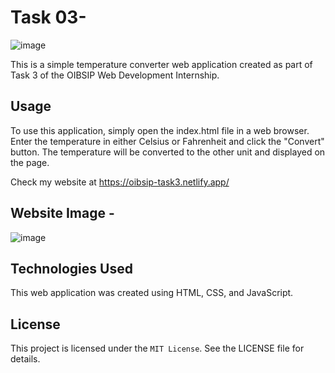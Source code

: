 # Task 03- 
![image](https://user-images.githubusercontent.com/93007427/167268214-9411dea2-c238-4e06-b1b9-0f2e7eb7b7d2.png)

This is a simple temperature converter web application created as part of Task 3 of the OIBSIP Web Development Internship.


## Usage
To use this application, simply open the index.html file in a web browser. Enter the temperature in either Celsius or Fahrenheit and click the "Convert" button. The temperature will be converted to the other unit and displayed on the page.

Check my website at https://oibsip-task3.netlify.app/


## Website Image - 
![image](https://user-images.githubusercontent.com/93007427/167266012-7fcff83b-6c38-4996-a630-6477aaa6d951.png)


## Technologies Used
This web application was created using HTML, CSS, and JavaScript.

## License
This project is licensed under the `MIT License`. See the LICENSE file for details.
